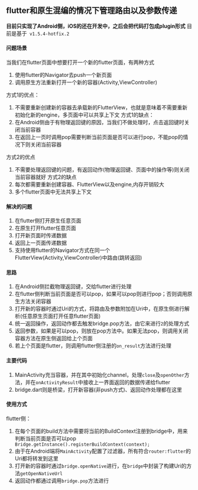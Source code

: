 ## flutter和原生混编的情况下管理路由以及参数传递

**目前只实现了Android侧，iOS的还在开发中，之后会把代码打包成plugin形式**
目前是基于` v1.5.4-hotfix.2`

#### 问题场景
当我们在flutter页面中想要打开一个新的flutter页面，有两种方式
1. 使用flutter的Navigator去push一个新页面
2. 调用原生方法重新打开一个新的容器(Activity,ViewController)

方式1的优点：
1. 不需要重新创建新的容器去承载新的FlutterView，也就是意味着不需要重新初始化新的engine，多页面中可以共享上下文
方式1的缺点：
1. 在Android侧由于有物理返回键的原因，当我们不做处理时，点击返回键时关闭当前容器
2. 在返回上一页时调用pop需要判断当前页面是否可以进行pop，不能pop的情况下则关闭当前容器

方式2的优点
1. 不需要处理返回键的问题，有返回动作(物理返回键、页面中的操作等)则关闭当前容器就好
方式2的缺点
1. 每次都需要重新创建容器、FlutterView以及engine,内存开销较大
2. 多个flutter页面中无法共享上下文



#### 解决的问题
1. 在flutter侧打开原生任意页面
2. 在原生打开flutter任意页面
3. 打开新页面时传递数据
4. 返回上一页面传递数据
5. 支持使用flutter的Navigator方式在同一个FlutterView(Activity,ViewController)中路由(跳转返回)

#### 思路
1. 在Android侧拦截物理返回键，交给flutter进行处理
2. 在flutter侧判断当前页面是否可以pop，如果可以pop则进行pop；否则调用原生方法关闭容器
3. 打开新的容器时通过Uri的方式，将路由及参数附加在Uri中，在原生侧进行解析(任意原生页面打开任意flutter页面)
4. 统一返回操作，返回动作都去触发bridge.pop方法，由它来进行`2`的处理方式
5. 返回参数，如果是可以pop，则放在pop方法中。如果无法pop，则调用关闭容器方法在原生侧返回给上个页面
6. 若上个页面是flutter，则调用flutter侧注册的`on_result`方法进行处理


#### 主要代码
1. MainActivity充当容器，并在其中初始化channel，处理`close`及`openOther`方法，并在`onActivityResult`中接收上一界面返回的数据传递给flutter
2. bridge.dart则是桥梁，打开新容器(非push方式)、返回动作处理都在这里

#### 使用方式
flutter侧：
1. 在每个页面的build方法中需要将当前的BuildContext注册到bridge中，用来判断当前页面是否可以pop
` Bridge.getInstance().registerBuildContext(context);`
2. 由于在Android端将`MainActivity`配置了过滤器，所有符合`router:flutter`的Uri都将转发到这里
3. 打开新的容器时通过`bridge.openNative`进行，在`bridge`中封装了构建Uri的方法`getOpenNativeUrl`
4. 返回动作都通过调用`bridge.pop`方法进行





